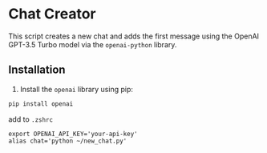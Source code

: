 # Chat Creator

This script creates a new chat and adds the first message using the OpenAI GPT-3.5 Turbo model via the `openai-python` library.

## Installation

1. Install the `openai` library using pip:

```bash
pip install openai
```

add to `.zshrc`

```
export OPENAI_API_KEY='your-api-key'
alias chat='python ~/new_chat.py'
```
